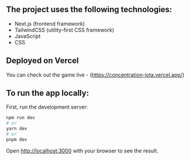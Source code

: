 ## The project uses the following technologies: 

* Next.js (frontend framework)
* TailwindCSS (utility-first CSS framework)
* JavaScript
* CSS 

## Deployed on Vercel

You can check out the game live - (https://concentration-iota.vercel.app/)

## To run the app locally:

First, run the development server:

```bash
npm run dev
# or
yarn dev
# or
pnpm dev
```

Open [http://localhost:3000](http://localhost:3000) with your browser to see the result.

